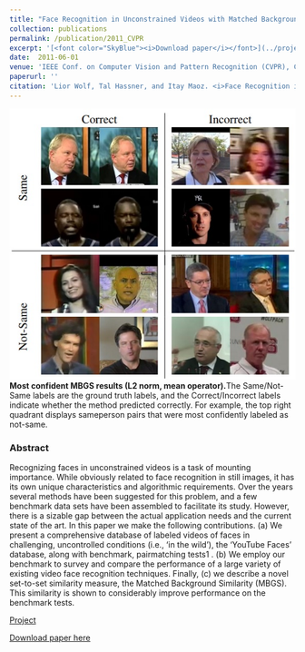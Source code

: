 ```yaml
---
title: "Face Recognition in Unconstrained Videos with Matched Background Similarity"
collection: publications
permalink: /publication/2011_CVPR
excerpt: '[<font color="SkyBlue"><i>Download paper</i></font>](../projects/ytfaces/ytfaces_2011.pdf)'
date:  2011-06-01
venue: 'IEEE Conf. on Computer Vision and Pattern Recognition (CVPR), Colorado Springs'
paperurl: ''
citation: 'Lior Wolf, Tal Hassner, and Itay Maoz. <i>Face Recognition in Unconstrained Videos with Matched Background Similarity.</i> IEEE Conf. on Computer Vision and Pattern Recognition (CVPR), Colorado Springs, 2011.'
---
```


<img src = '../projects/ytfaces/teaser.jpg'><br/>
<b>Most confident MBGS results (L2 norm, mean operator).</b>The Same/Not-Same labels are the ground truth labels, and the Correct/Incorrect labels indicate whether the method predicted correctly. For example, the top right quadrant displays sameperson pairs that were most confidently labeled as not-same.

### Abstract
Recognizing faces in unconstrained videos is a task of mounting importance. While obviously related to face recognition in still images, it has its own unique characteristics and algorithmic requirements. Over the years several methods have been suggested for this problem, and a few benchmark data sets have been assembled to facilitate its study. However, there is a sizable gap between the actual application needs and the current state of the art. In this paper we make the following contributions. (a) We present a comprehensive database of labeled videos of faces in challenging, uncontrolled conditions (i.e., ‘in the wild’), the ‘YouTube Faces’ database, along with benchmark, pairmatching tests1 . (b) We employ our benchmark to survey and compare the performance of a large variety of existing video face recognition techniques. Finally, (c) we describe a novel set-to-set similarity measure, the Matched Background Similarity (MBGS). This similarity is shown to considerably improve performance on the benchmark tests.


[Project](http://www.cs.tau.ac.il/~wolf/ytfaces/)

[Download paper here](../projects/ytfaces/ytfaces_2011.pdf)
